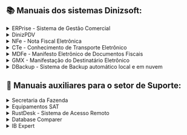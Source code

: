
## :books: Manuais dos sistemas Dinizsoft:
<details>
<summary>ERPrise - Sistema de Gestão Comercial</summary>

- [Manual de abertura e fechamento de turnos-caixa](https://github.com/user-attachments/files/15906064/0001.v.1.0.0.Manual.de.abertura.e.fechamento.de.turno-caixa.do.sistema.ERPrise.pdf)
- [Manual para lançamentos de entradas e saídas no turno-caixa](https://github.com/user-attachments/files/15906068/0002.v.1.0.0.Manual.para.lancamentos.de.entradas.e.saidas.no.turno-caixa.do.sistema.ERPrise.pdf)

</details>

<details>
<summary>DinizPDV</summary>
CFe SAT - Cupom Fiscal Eletrônico / NFCe - Nota Fiscal de Consumidor Eletrônico

- [Manual de configuração para emissão da NFC-e](https://github.com/user-attachments/files/15957613/0006.v.1.0.0.Manual.de.configuracao.para.emissao.da.NFCe.no.sistema.DinizPDV.pdf)

</details>

<details>
<summary>NFe - Nota Fiscal Eletrônica</summary>

- [Manuais em desenvolvimento]

</details>

<details>
<summary>CTe - Conhecimento de Transporte Eletrônico</summary>

- [Manuais em desenvolvimento]

</details>

<details>
<summary>MDFe - Manifesto Eletrônico de Documentos Fiscais</summary>

- [Manuais em desenvolvimento]

</details>

<details>
<summary>GMX - Manifestação do Destinatário Eletrônico</summary>

- [Manuais em desenvolvimento]

</details>

<details>
<summary>DBackup - Sistema de Backup automático local e em nuvem</summary>

- [Manual de instalação e configuração do sistema dBackup](https://github.com/user-attachments/files/15905251/0011.Manual.de.instalacao.e.configuracao.do.sistema.dBackup.pdf)

</details>

## :toolbox: Manuais auxiliares para o setor de Suporte:

<details>
<summary>Secretaria da Fazenda</summary>

- [Manual de credenciamento para emissão da NFC-e no estado de São Paulo](https://github.com/user-attachments/files/15920283/0007.v.1.0.0.Manual.de.credenciamento.para.emissao.da.NFC-e.no.estado.de.Sao.Paulo.pdf)
- [Manuais em desenvolvimento]

</details>

<details>
<summary>Equipamentos SAT</summary>

- [Manual de instalação e ativação do equipamento SAT da fabricante Control iD](https://github.com/user-attachments/files/15919690/0004.v.1.0.0.Manual.de.instalacao.e.ativacao.do.equipamento.SAT.da.fabricante.Control.iD.pdf)
- [Manual de desativação do equipamento SAT da fabricante TANCA e JETWAY](https://github.com/user-attachments/files/15972842/0008.V.1.0.0.Manual.de.desativacao.do.equipamento.SAT.da.fabricante.TANCA.e.JETWAY.pdf)
- [Manuais em desenvolvimento]

</details>

<details>
<summary>RustDesk - Sistema de Acesso Remoto</summary>
    
- [Manual de instalação e configuração do sistema RustDesk](https://github.com/user-attachments/files/15905238/0012.Manual.de.instalacao.e.configuracao.do.sistema.RustDesk.pdf)

</details>

<details>
<summary>Database Comparer</summary>

- [Manuais em desenvolvimento]

</details>

<details>
<summary>IB Expert</summary>

- [Manuais em desenvolvimento]

</details>
